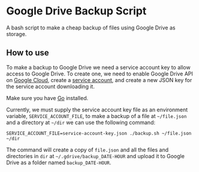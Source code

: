 # Google Drive Backup Script

A bash script to make a cheap backup of files using Google Drive as storage.

## How to use

To make a backup to Google Drive we need a service account key to allow access to Google Drive. To create one, we need to enable Google Drive API on [Google Cloud](https://console.cloud.google.com/apis/library/drive.googleapis.com), create a [service account](https://console.cloud.google.com/iam-admin/serviceaccounts/create), and create a new JSON key for the service account downloading it.

Make sure you have [Go](https://golang.org/doc/install) installed.

Currently, we must supply the service account key file as an environment variable, `SERVICE_ACCOUNT_FILE`, to make a backup of a file at `~/file.json` and a directory at `~/dir` we can use the following command:

```
SERVICE_ACCOUNT_FILE=service-account-key.json ./backup.sh ~/file.json ~/dir
```

The command will create a copy of `file.json` and all the files and directories in `dir` at `~/.gdrive/backup_DATE-HOUR` and upload it to Google Drive as a folder named `backup_DATE-HOUR`.
